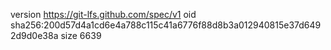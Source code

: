 version https://git-lfs.github.com/spec/v1
oid sha256:200d57d4a1cd6e4a788c115c41a6776f88d8b3a012940815e37d6492d9d0e38a
size 6639
